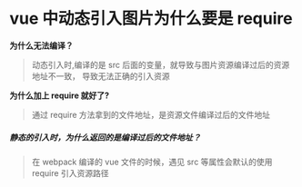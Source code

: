 # vue 中动态引入图片为什么要是 require

**为什么无法编译？**

> 动态引入时,编译的是 src 后面的变量，就导致与图片资源编译过后的资源地址不一致， 导致无法正确的引入资源

**为什么加上 require 就好了?**

> 通过 require 方法拿到的文件地址，是资源文件编译过后的文件地址

##### 静态的引入时，为什么返回的是编译过后的文件地址？

> 在 webpack 编译的 vue 文件的时候，遇见 src 等属性会默认的使用 require 引入资源路径
